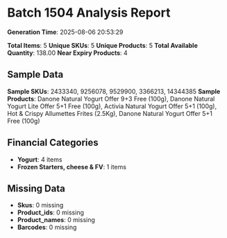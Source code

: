 # Batch 1504 Analysis Report

**Generation Time**: 2025-08-06 20:53:29

**Total Items**: 5
**Unique SKUs**: 5
**Unique Products**: 5
**Total Available Quantity**: 138.00
**Near Expiry Products**: 4

## Sample Data
**Sample SKUs**: 2433340, 9256078, 9529900, 3366213, 14344385
**Sample Products**: Danone Natural Yogurt Offer 9+3 Free (100g), Danone Natural Yogurt Lite Offer 5+1 Free (100g), Activia Natural Yogurt Offer 5+1 (100g), Hot & Crispy Allumettes Frites (2.5Kg), Danone Natural Yogurt Offer 5+1 Free (100g)

## Financial Categories
- **Yogurt**: 4 items
- **Frozen Starters, cheese & FV**: 1 items

## Missing Data
- **Skus**: 0 missing
- **Product_ids**: 0 missing
- **Product_names**: 0 missing
- **Barcodes**: 0 missing
